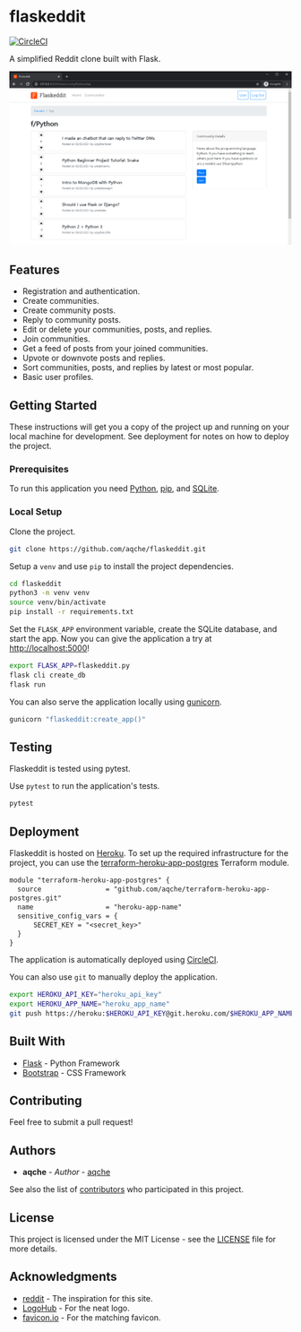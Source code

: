 # flaskeddit

[![CircleCI](https://circleci.com/gh/aqche/flaskeddit.svg?style=shield)](https://circleci.com/gh/aqche/flaskeddit)

A simplified Reddit clone built with Flask.

![flaskeddit.png](./flaskeddit.png)

## Features

- Registration and authentication.
- Create communities.
- Create community posts.
- Reply to community posts.
- Edit or delete your communities, posts, and replies.
- Join communities.
- Get a feed of posts from your joined communities.
- Upvote or downvote posts and replies.
- Sort communities, posts, and replies by latest or most popular.
- Basic user profiles.

## Getting Started

These instructions will get you a copy of the project up and running on your local machine for development. See deployment for notes on how to deploy the project.

### Prerequisites

To run this application you need [Python](https://www.python.org/), [pip](https://pip.pypa.io/en/stable/), and [SQLite](https://www.sqlite.org/).

### Local Setup

Clone the project.

```sh
git clone https://github.com/aqche/flaskeddit.git
```

Setup a `venv` and use `pip` to install the project dependencies.

```sh
cd flaskeddit
python3 -m venv venv
source venv/bin/activate
pip install -r requirements.txt
```

Set the `FLASK_APP` environment variable, create the SQLite database, and start the app. Now you can give the application a try at [http://localhost:5000](http://localhost:5000)!

```sh
export FLASK_APP=flaskeddit.py
flask cli create_db
flask run
```

You can also serve the application locally using [gunicorn](https://gunicorn.org/).

```sh
gunicorn "flaskeddit:create_app()"
```

## Testing

Flaskeddit is tested using pytest.

Use `pytest` to run the application's tests.

```sh
pytest
```

## Deployment

Flaskeddit is hosted on [Heroku](https://www.heroku.com/). To set up the required infrastructure for the project, you can use the [terraform-heroku-app-postgres](https://github.com/aqche/terraform-heroku-app-postgres) Terraform module.

```hcl
module "terraform-heroku-app-postgres" {
  source                = "github.com/aqche/terraform-heroku-app-postgres.git"
  name                  = "heroku-app-name"
  sensitive_config_vars = {
      SECRET_KEY = "<secret_key>"
  }
}
```

The application is automatically deployed using [CircleCI](https://circleci.com/).

You can also use `git` to manually deploy the application.

```sh
export HEROKU_API_KEY="heroku_api_key"
export HEROKU_APP_NAME="heroku_app_name"
git push https://heroku:$HEROKU_API_KEY@git.heroku.com/$HEROKU_APP_NAME.git master
```

## Built With

- [Flask](http://flask.pocoo.org/) - Python Framework
- [Bootstrap](https://getbootstrap.com/) - CSS Framework

## Contributing

Feel free to submit a pull request!

## Authors

- **aqche** - _Author_ - [aqche](https://github.com/aqche)

See also the list of [contributors](https://github.com/aqche/flaskeddit/contributors) who participated in this project.

## License

This project is licensed under the MIT License - see the [LICENSE](./LICENSE) file for more details.

## Acknowledgments

- [reddit](https://www.reddit.com/) - The inspiration for this site.
- [LogoHub](https://logohub.io/) - For the neat logo.
- [favicon.io](https://favicon.io/) - For the matching favicon.
